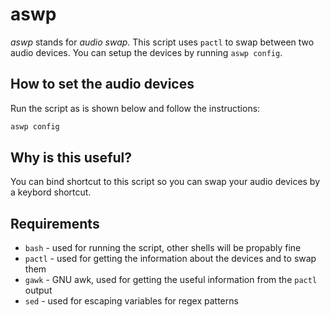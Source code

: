 # aswp
*aswp* stands for *audio swap*. This script uses `pactl` to swap between two
audio devices. You can setup the devices by running `aswp config`.

## How to set the audio devices
Run the script as is shown below and follow the instructions:
```bash
aswp config
```

## Why is this useful?
You can bind shortcut to this script so you can swap your audio devices by
a keybord shortcut.

## Requirements
- `bash` - used for running the script, other shells will be propably fine
- `pactl` - used for getting the information about the devices and to swap them
- `gawk` - GNU awk, used for getting the useful information from the `pactl`
   output
- `sed` - used for escaping variables for regex patterns
